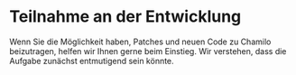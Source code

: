 
# Teilnahme an der Entwicklung

Wenn Sie die Möglichkeit haben, Patches und neuen Code zu Chamilo beizutragen, helfen wir Ihnen gerne beim Einstieg. Wir verstehen, dass die Aufgabe zunächst entmutigend sein könnte.